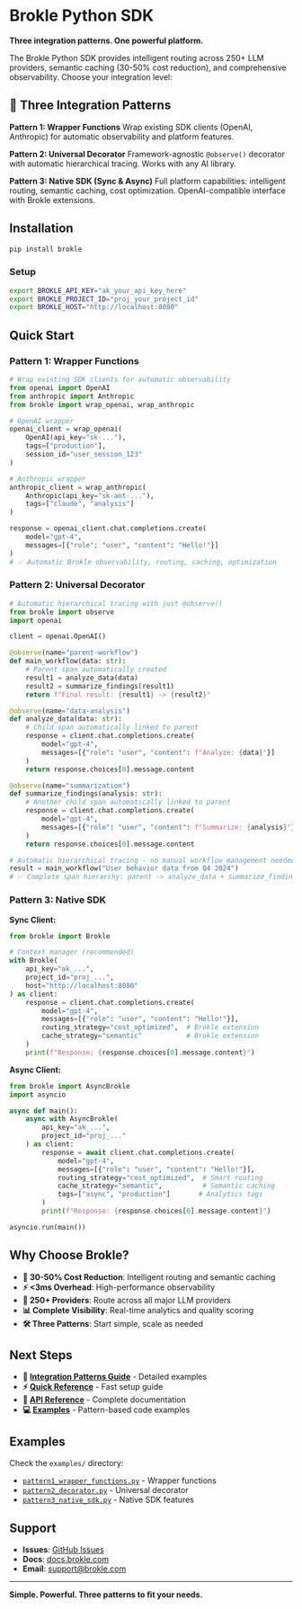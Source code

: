 # Brokle Python SDK

**Three integration patterns. One powerful platform.**

The Brokle Python SDK provides intelligent routing across 250+ LLM providers, semantic caching (30-50% cost reduction), and comprehensive observability. Choose your integration level:

## 🎯 Three Integration Patterns

**Pattern 1: Wrapper Functions**
Wrap existing SDK clients (OpenAI, Anthropic) for automatic observability and platform features.

**Pattern 2: Universal Decorator**
Framework-agnostic `@observe()` decorator with automatic hierarchical tracing. Works with any AI library.

**Pattern 3: Native SDK (Sync & Async)**
Full platform capabilities: intelligent routing, semantic caching, cost optimization. OpenAI-compatible interface with Brokle extensions.

## Installation

```bash
pip install brokle
```

### Setup

```bash
export BROKLE_API_KEY="ak_your_api_key_here"
export BROKLE_PROJECT_ID="proj_your_project_id"
export BROKLE_HOST="http://localhost:8080"
```

## Quick Start

### Pattern 1: Wrapper Functions

```python
# Wrap existing SDK clients for automatic observability
from openai import OpenAI
from anthropic import Anthropic
from brokle import wrap_openai, wrap_anthropic

# OpenAI wrapper
openai_client = wrap_openai(
    OpenAI(api_key="sk-..."),
    tags=["production"],
    session_id="user_session_123"
)

# Anthropic wrapper
anthropic_client = wrap_anthropic(
    Anthropic(api_key="sk-ant-..."),
    tags=["claude", "analysis"]
)

response = openai_client.chat.completions.create(
    model="gpt-4",
    messages=[{"role": "user", "content": "Hello!"}]
)
# ✅ Automatic Brokle observability, routing, caching, optimization
```

### Pattern 2: Universal Decorator

```python
# Automatic hierarchical tracing with just @observe()
from brokle import observe
import openai

client = openai.OpenAI()

@observe(name="parent-workflow")
def main_workflow(data: str):
    # Parent span automatically created
    result1 = analyze_data(data)
    result2 = summarize_findings(result1)
    return f"Final result: {result1} -> {result2}"

@observe(name="data-analysis")
def analyze_data(data: str):
    # Child span automatically linked to parent
    response = client.chat.completions.create(
        model="gpt-4",
        messages=[{"role": "user", "content": f"Analyze: {data}"}]
    )
    return response.choices[0].message.content

@observe(name="summarization")
def summarize_findings(analysis: str):
    # Another child span automatically linked to parent
    response = client.chat.completions.create(
        model="gpt-4",
        messages=[{"role": "user", "content": f"Summarize: {analysis}"}]
    )
    return response.choices[0].message.content

# Automatic hierarchical tracing - no manual workflow management needed
result = main_workflow("User behavior data from Q4 2024")
# ✅ Complete span hierarchy: parent -> analyze_data + summarize_findings
```

### Pattern 3: Native SDK

**Sync Client:**
```python
from brokle import Brokle

# Context manager (recommended)
with Brokle(
    api_key="ak_...",
    project_id="proj_...",
    host="http://localhost:8080"
) as client:
    response = client.chat.completions.create(
        model="gpt-4",
        messages=[{"role": "user", "content": "Hello!"}],
        routing_strategy="cost_optimized",  # Brokle extension
        cache_strategy="semantic"           # Brokle extension
    )
    print(f"Response: {response.choices[0].message.content}")
```

**Async Client:**
```python
from brokle import AsyncBrokle
import asyncio

async def main():
    async with AsyncBrokle(
        api_key="ak_...",
        project_id="proj_..."
    ) as client:
        response = await client.chat.completions.create(
            model="gpt-4",
            messages=[{"role": "user", "content": "Hello!"}],
            routing_strategy="cost_optimized",  # Smart routing
            cache_strategy="semantic",          # Semantic caching
            tags=["async", "production"]       # Analytics tags
        )
        print(f"Response: {response.choices[0].message.content}")

asyncio.run(main())
```


## Why Choose Brokle?

- **🚀 30-50% Cost Reduction**: Intelligent routing and semantic caching
- **⚡ <3ms Overhead**: High-performance observability
- **🔄 250+ Providers**: Route across all major LLM providers
- **📊 Complete Visibility**: Real-time analytics and quality scoring
- **🛠️ Three Patterns**: Start simple, scale as needed

## Next Steps

- **📖 [Integration Patterns Guide](docs/INTEGRATION_PATTERNS_GUIDE.md)** - Detailed examples
- **⚡ [Quick Reference](docs/QUICK_REFERENCE.md)** - Fast setup guide
- **🔧 [API Reference](docs/API_REFERENCE.md)** - Complete documentation
- **💻 [Examples](examples/)** - Pattern-based code examples

## Examples

Check the `examples/` directory:
- [`pattern1_wrapper_functions.py`](examples/pattern1_wrapper_functions.py) - Wrapper functions
- [`pattern2_decorator.py`](examples/pattern2_decorator.py) - Universal decorator
- [`pattern3_native_sdk.py`](examples/pattern3_native_sdk.py) - Native SDK features

## Support

- **Issues**: [GitHub Issues](https://github.com/brokle-ai/brokle-python/issues)
- **Docs**: [docs.brokle.com](https://docs.brokle.com/sdk/python)
- **Email**: support@brokle.com

---

**Simple. Powerful. Three patterns to fit your needs.**
